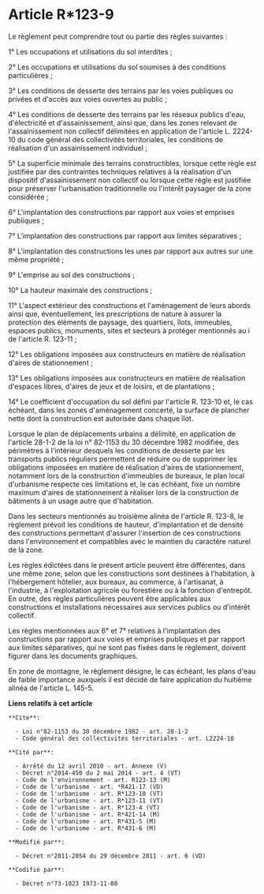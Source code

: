 # Article R*123-9

Le règlement peut comprendre tout ou partie des règles suivantes : 

1° Les occupations et utilisations du sol interdites ; 

2° Les occupations et utilisations du sol soumises à des conditions particulières ; 

3° Les conditions de desserte des terrains par les voies publiques ou privées et d'accès aux voies ouvertes au public ; 

4° Les conditions de desserte des terrains par les réseaux publics d'eau, d'électricité et d'assainissement, ainsi que, dans
les zones relevant de l'assainissement non collectif délimitées en application de l'article L. 2224-10 du code général des
collectivités territoriales, les conditions de réalisation d'un assainissement individuel ; 

5° La superficie minimale des terrains constructibles, lorsque cette règle est justifiée par des contraintes techniques
relatives à la réalisation d'un dispositif d'assainissement non collectif ou lorsque cette règle est justifiée pour préserver
l'urbanisation traditionnelle ou l'intérêt paysager de la zone considérée ; 

6° L'implantation des constructions par rapport aux voies et emprises publiques ; 

7° L'implantation des constructions par rapport aux limites séparatives ; 

8° L'implantation des constructions les unes par rapport aux autres sur une même propriété ; 

9° L'emprise au sol des constructions ; 

10° La hauteur maximale des constructions ; 

11° L'aspect extérieur des constructions et l'aménagement de leurs abords ainsi que, éventuellement, les prescriptions de
nature à assurer la protection des éléments de paysage, des quartiers, îlots, immeubles, espaces publics, monuments, sites et
secteurs à protéger mentionnés au i de l'article R. 123-11 ; 

12° Les obligations imposées aux constructeurs en matière de réalisation d'aires de stationnement ; 

13° Les obligations imposées aux constructeurs en matière de réalisation d'espaces libres, d'aires de jeux et de loisirs, et
de plantations ; 

14° Le coefficient d'occupation du sol défini par l'article R. 123-10 et, le cas échéant, dans les zones d'aménagement
concerté, la     surface de plancher  nette dont la construction est autorisée dans chaque îlot. 

Lorsque le plan de déplacements urbains a délimité, en application de l'article 28-1-2 de la loi n° 82-1153 du 30 décembre
1982 modifiée, des périmètres à l'intérieur desquels les conditions de desserte par les transports publics réguliers
permettent de réduire ou de supprimer les obligations imposées en matière de réalisation d'aires de stationnement, notamment
lors de la construction d'immeubles de bureaux, le plan local d'urbanisme respecte ces limitations et, le cas échéant, fixe
un nombre maximum d'aires de stationnement à réaliser lors de la construction de bâtiments à un usage autre que
d'habitation. 

Dans les secteurs mentionnés au troisième alinéa de l'article R. 123-8, le règlement prévoit les conditions de hauteur,
d'implantation et de densité des constructions permettant d'assurer l'insertion de ces constructions dans l'environnement et
compatibles avec le maintien du caractère naturel de la zone. 

Les règles édictées dans le présent article peuvent être différentes, dans une même zone, selon que les constructions sont
destinées à l'habitation, à l'hébergement hôtelier, aux bureaux, au commerce, à l'artisanat, à l'industrie, à l'exploitation
agricole ou forestière ou à la fonction d'entrepôt. En outre, des règles particulières peuvent être applicables aux
constructions et installations nécessaires aux services publics ou d'intérêt collectif. 

Les règles mentionnées aux 6° et 7° relatives à l'implantation des constructions par rapport aux voies et emprises publiques
et par rapport aux limites séparatives, qui ne sont pas fixées dans le règlement, doivent figurer dans les documents
graphiques. 

En zone de montagne, le règlement désigne, le cas échéant, les plans d'eau de faible importance auxquels il est décidé de
faire application du huitième alinéa de l'article L. 145-5.

**Liens relatifs à cet article**

	**Cite**:

	  - Loi n°82-1153 du 30 décembre 1982 - art. 28-1-2
	  - Code général des collectivités territoriales - art. L2224-10

	**Cité par**:

	  - Arrêté du 12 avril 2010 - art. Annexe (V)
	  - Décret n°2014-450 du 2 mai 2014 - art. 4 (VT)
	  - Code de l'environnement - art. R123-13 (M)
	  - Code de l'urbanisme - art. *R421-17 (VD)
	  - Code de l'urbanisme - art. R*123-10 (VT)
	  - Code de l'urbanisme - art. R*123-11 (VT)
	  - Code de l'urbanisme - art. R*123-4 (VT)
	  - Code de l'urbanisme - art. R*421-14 (M)
	  - Code de l'urbanisme - art. R*431-5 (M)
	  - Code de l'urbanisme - art. R*431-6 (M)

	**Modifié par**:

	  - Décret n°2011-2054 du 29 décembre 2011 - art. 6 (VD)

	**Codifié par**:

	  - Décret n°73-1023 1973-11-08

